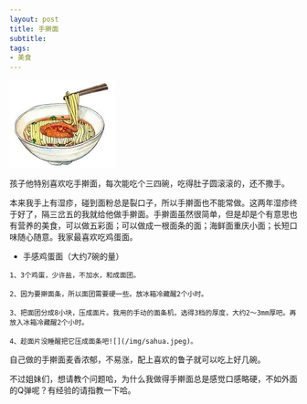 ```yaml
---
layout: post
title: 手擀面 
subtitle: 
tags:
- 美食
---
```


![](/img/noodles.jpeg)

孩子他特别喜欢吃手擀面，每次能吃个三四碗，吃得肚子圆滚滚的，还不撒手。

本来我手上有湿疹，碰到面粉总是裂口子，所以手擀面也不能常做。这两年湿疹终于好了，隔三岔五的我就给他做手擀面。手擀面虽然很简单，但是却是个有意思也有营养的美食，可以做五彩面；可以做成一根面条的面；海鲜面重庆小面；长短口味随心随意。我家最喜欢吃鸡蛋面。

- 手感鸡蛋面（大约7碗的量）

```
1、3个鸡蛋，少许盐，不加水，和成面团。

2、因为要擀面条，所以面团需要硬一些。放冰箱冷藏醒2个小时。

3、把面团分成8小块，压成面片。我用的手动的面条机，选得3档的厚度，大约2～3mm厚吧。再放入冰箱冷藏醒2个小时。

4、趁面片没睡醒把它压成面条吧![](/img/sahua.jpeg)。
```

自己做的手擀面麦香浓郁，不易涨，配上喜欢的鲁子就可以吃上好几碗。

不过姐妹们，想请教个问题哈，为什么我做得手擀面总是感觉口感略硬，不如外面的Q弹呢？有经验的请指教一下哈。

